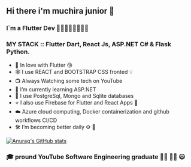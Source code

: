 ## Hi there i'm muchira junior 👋
### I`m a Flutter Dev 💙💙💙💙💙💙💙💙

### MY STACK :: Flutter Dart, React Js, ASP.NET C# & Flask Python.

- 💝 In love with Flutter 😘
- 🕸️ I use REACT and BOOTSTRAP CSS fronted 💡
- 📺 Always Watching some tech on YouTube
- 🌱 I’m currently learning ASP.NET 
- 🎉 I use PostgreSql, Mongo and Sqlite databases
- ⭐ I also use Firebase for Flutter and React Apps 🎈
- ☁️ Azure cloud computing, Docker containerization and github workflows CI/CD
- 🛠️ I’m  becoming better daily ⚙️ 🦾

[![Anurag's GitHub stats](https://github-readme-stats.vercel.app/api?username=muchirajunior&theme=radical)](https://github.com/anuraghazra/github-readme-stats)

### :mortar_board: pround YouTube Software Engineering graduate :student: :man_factory_worker: :smiley:
